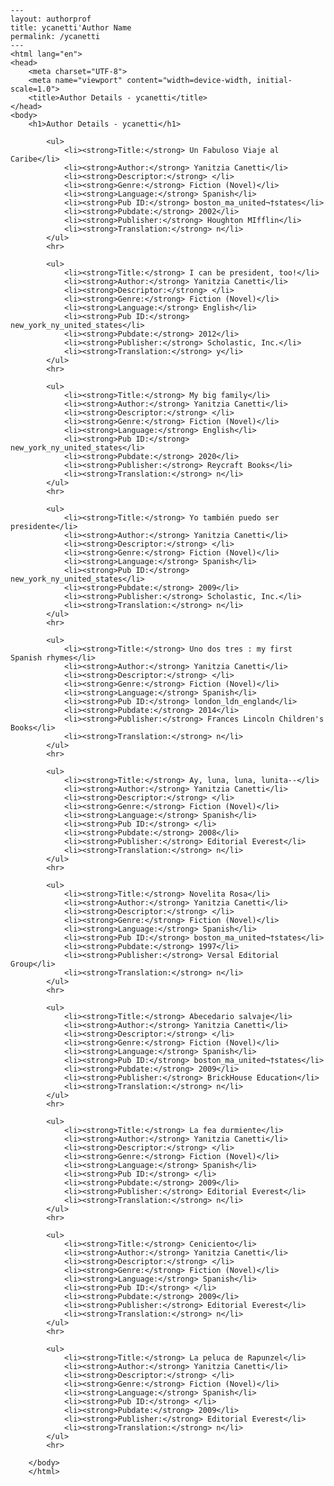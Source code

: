 
    ---
    layout: authorprof
    title: ycanetti'Author Name 
    permalink: /ycanetti
    ---
    <html lang="en">
    <head>
        <meta charset="UTF-8">
        <meta name="viewport" content="width=device-width, initial-scale=1.0">
        <title>Author Details - ycanetti</title>
    </head>
    <body>
        <h1>Author Details - ycanetti</h1>
        
            <ul>
                <li><strong>Title:</strong> Un Fabuloso Viaje al Caribe</li>
                <li><strong>Author:</strong> Yanitzia Canetti</li>
                <li><strong>Descriptor:</strong> </li>
                <li><strong>Genre:</strong> Fiction (Novel)</li>
                <li><strong>Language:</strong> Spanish</li>
                <li><strong>Pub ID:</strong> boston_ma_united¬†states</li>
                <li><strong>Pubdate:</strong> 2002</li>
                <li><strong>Publisher:</strong> Houghton MIfflin</li>
                <li><strong>Translation:</strong> n</li>
            </ul>
            <hr>
            
            <ul>
                <li><strong>Title:</strong> I can be president, too!</li>
                <li><strong>Author:</strong> Yanitzia Canetti</li>
                <li><strong>Descriptor:</strong> </li>
                <li><strong>Genre:</strong> Fiction (Novel)</li>
                <li><strong>Language:</strong> English</li>
                <li><strong>Pub ID:</strong> new_york_ny_united_states</li>
                <li><strong>Pubdate:</strong> 2012</li>
                <li><strong>Publisher:</strong> Scholastic, Inc.</li>
                <li><strong>Translation:</strong> y</li>
            </ul>
            <hr>
            
            <ul>
                <li><strong>Title:</strong> My big family</li>
                <li><strong>Author:</strong> Yanitzia Canetti</li>
                <li><strong>Descriptor:</strong> </li>
                <li><strong>Genre:</strong> Fiction (Novel)</li>
                <li><strong>Language:</strong> English</li>
                <li><strong>Pub ID:</strong> new_york_ny_united_states</li>
                <li><strong>Pubdate:</strong> 2020</li>
                <li><strong>Publisher:</strong> Reycraft Books</li>
                <li><strong>Translation:</strong> n</li>
            </ul>
            <hr>
            
            <ul>
                <li><strong>Title:</strong> Yo también puedo ser presidente</li>
                <li><strong>Author:</strong> Yanitzia Canetti</li>
                <li><strong>Descriptor:</strong> </li>
                <li><strong>Genre:</strong> Fiction (Novel)</li>
                <li><strong>Language:</strong> Spanish</li>
                <li><strong>Pub ID:</strong> new_york_ny_united_states</li>
                <li><strong>Pubdate:</strong> 2009</li>
                <li><strong>Publisher:</strong> Scholastic, Inc.</li>
                <li><strong>Translation:</strong> n</li>
            </ul>
            <hr>
            
            <ul>
                <li><strong>Title:</strong> Uno dos tres : my first Spanish rhymes</li>
                <li><strong>Author:</strong> Yanitzia Canetti</li>
                <li><strong>Descriptor:</strong> </li>
                <li><strong>Genre:</strong> Fiction (Novel)</li>
                <li><strong>Language:</strong> Spanish</li>
                <li><strong>Pub ID:</strong> london_ldn_england</li>
                <li><strong>Pubdate:</strong> 2014</li>
                <li><strong>Publisher:</strong> Frances Lincoln Children's Books</li>
                <li><strong>Translation:</strong> n</li>
            </ul>
            <hr>
            
            <ul>
                <li><strong>Title:</strong> Ay, luna, luna, lunita--</li>
                <li><strong>Author:</strong> Yanitzia Canetti</li>
                <li><strong>Descriptor:</strong> </li>
                <li><strong>Genre:</strong> Fiction (Novel)</li>
                <li><strong>Language:</strong> Spanish</li>
                <li><strong>Pub ID:</strong> </li>
                <li><strong>Pubdate:</strong> 2008</li>
                <li><strong>Publisher:</strong> Editorial Everest</li>
                <li><strong>Translation:</strong> n</li>
            </ul>
            <hr>
            
            <ul>
                <li><strong>Title:</strong> Novelita Rosa</li>
                <li><strong>Author:</strong> Yanitzia Canetti</li>
                <li><strong>Descriptor:</strong> </li>
                <li><strong>Genre:</strong> Fiction (Novel)</li>
                <li><strong>Language:</strong> Spanish</li>
                <li><strong>Pub ID:</strong> boston_ma_united¬†states</li>
                <li><strong>Pubdate:</strong> 1997</li>
                <li><strong>Publisher:</strong> Versal Editorial Group</li>
                <li><strong>Translation:</strong> n</li>
            </ul>
            <hr>
            
            <ul>
                <li><strong>Title:</strong> Abecedario salvaje</li>
                <li><strong>Author:</strong> Yanitzia Canetti</li>
                <li><strong>Descriptor:</strong> </li>
                <li><strong>Genre:</strong> Fiction (Novel)</li>
                <li><strong>Language:</strong> Spanish</li>
                <li><strong>Pub ID:</strong> boston_ma_united¬†states</li>
                <li><strong>Pubdate:</strong> 2009</li>
                <li><strong>Publisher:</strong> BrickHouse Education</li>
                <li><strong>Translation:</strong> n</li>
            </ul>
            <hr>
            
            <ul>
                <li><strong>Title:</strong> La fea durmiente</li>
                <li><strong>Author:</strong> Yanitzia Canetti</li>
                <li><strong>Descriptor:</strong> </li>
                <li><strong>Genre:</strong> Fiction (Novel)</li>
                <li><strong>Language:</strong> Spanish</li>
                <li><strong>Pub ID:</strong> </li>
                <li><strong>Pubdate:</strong> 2009</li>
                <li><strong>Publisher:</strong> Editorial Everest</li>
                <li><strong>Translation:</strong> n</li>
            </ul>
            <hr>
            
            <ul>
                <li><strong>Title:</strong> Ceniciento</li>
                <li><strong>Author:</strong> Yanitzia Canetti</li>
                <li><strong>Descriptor:</strong> </li>
                <li><strong>Genre:</strong> Fiction (Novel)</li>
                <li><strong>Language:</strong> Spanish</li>
                <li><strong>Pub ID:</strong> </li>
                <li><strong>Pubdate:</strong> 2009</li>
                <li><strong>Publisher:</strong> Editorial Everest</li>
                <li><strong>Translation:</strong> n</li>
            </ul>
            <hr>
            
            <ul>
                <li><strong>Title:</strong> La peluca de Rapunzel</li>
                <li><strong>Author:</strong> Yanitzia Canetti</li>
                <li><strong>Descriptor:</strong> </li>
                <li><strong>Genre:</strong> Fiction (Novel)</li>
                <li><strong>Language:</strong> Spanish</li>
                <li><strong>Pub ID:</strong> </li>
                <li><strong>Pubdate:</strong> 2009</li>
                <li><strong>Publisher:</strong> Editorial Everest</li>
                <li><strong>Translation:</strong> n</li>
            </ul>
            <hr>
            
        </body>
        </html>
        